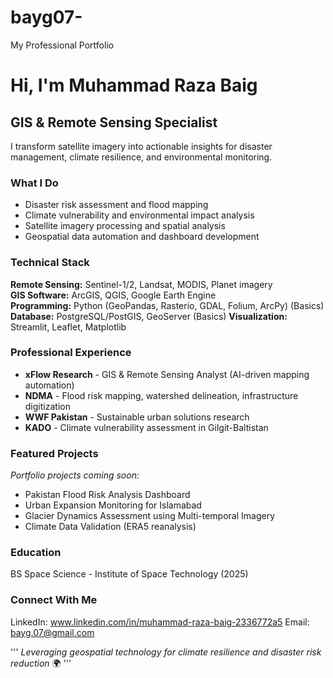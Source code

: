 # bayg07-
My Professional Portfolio

# Hi, I'm Muhammad Raza Baig 

## GIS & Remote Sensing Specialist

I transform satellite imagery into actionable insights for disaster management, climate resilience, and environmental monitoring.

###  What I Do
-  Disaster risk assessment and flood mapping
-  Climate vulnerability and environmental impact analysis
-  Satellite imagery processing and spatial analysis
-  Geospatial data automation and dashboard development

###  Technical Stack
**Remote Sensing:** Sentinel-1/2, Landsat, MODIS, Planet imagery  
**GIS Software:** ArcGIS, QGIS, Google Earth Engine  
**Programming:** Python (GeoPandas, Rasterio, GDAL, Folium, ArcPy) (Basics) 
**Database:** PostgreSQL/PostGIS, GeoServer  (Basics)
**Visualization:** Streamlit, Leaflet, Matplotlib

###  Professional Experience
- **xFlow Research** - GIS & Remote Sensing Analyst (AI-driven mapping automation)
- **NDMA** - Flood risk mapping, watershed delineation, infrastructure digitization
- **WWF Pakistan** - Sustainable urban solutions research
- **KADO** - Climate vulnerability assessment in Gilgit-Baltistan

###  Featured Projects
 *Portfolio projects coming soon:*
- Pakistan Flood Risk Analysis Dashboard
- Urban Expansion Monitoring for Islamabad
- Glacier Dynamics Assessment using Multi-temporal Imagery
- Climate Data Validation (ERA5 reanalysis)

###  Education
BS Space Science - Institute of Space Technology (2025)

###  Connect With Me
LinkedIn:  www.linkedin.com/in/muhammad-raza-baig-2336772a5
Email:  bayg.07@gmail.com

'''
*Leveraging geospatial technology for climate resilience and disaster risk reduction* 🌍
'''
